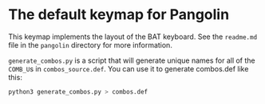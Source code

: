 # The default keymap for Pangolin

This keymap implements the layout of the BAT keyboard. See the `readme.md` file in the `pangolin` directory for more information.

`generate_combos.py` is a script that will generate unique names for all of the `COMB_U`s in `combos_source.def`. You can use it to generate combos.def like this:

```bash
python3 generate_combos.py > combos.def
```